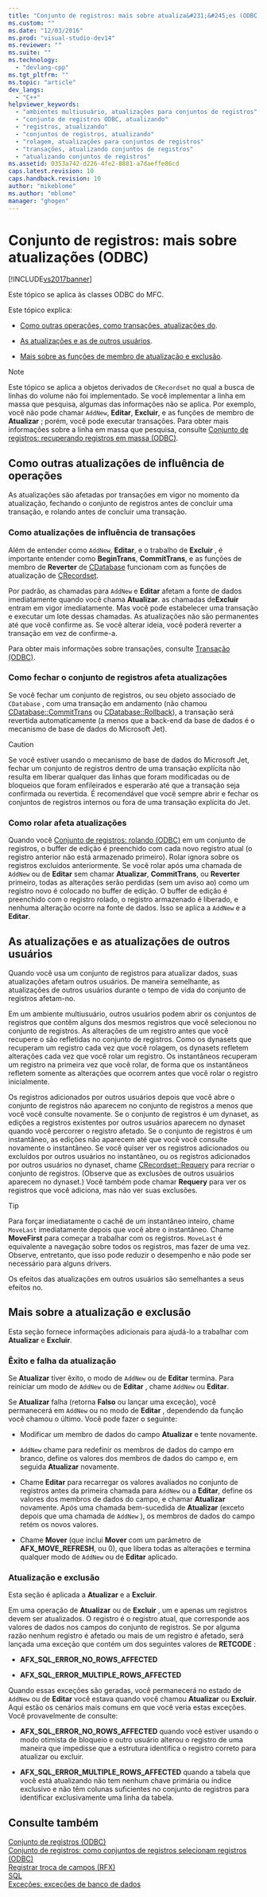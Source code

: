 ```yaml
---
title: "Conjunto de registros: mais sobre atualiza&#231;&#245;es (ODBC) | Microsoft Docs"
ms.custom: ""
ms.date: "12/03/2016"
ms.prod: "visual-studio-dev14"
ms.reviewer: ""
ms.suite: ""
ms.technology: 
  - "devlang-cpp"
ms.tgt_pltfrm: ""
ms.topic: "article"
dev_langs: 
  - "C++"
helpviewer_keywords: 
  - "ambientes multiusuário, atualizações para conjuntos de registros"
  - "conjunto de registros ODBC, atualizando"
  - "registros, atualizando"
  - "conjuntos de registros, atualizando"
  - "rolagem, atualizações para conjuntos de registros"
  - "transações, atualizando conjuntos de registros"
  - "atualizando conjuntos de registros"
ms.assetid: 0353a742-d226-4fe2-8881-a7daeffe86cd
caps.latest.revision: 10
caps.handback.revision: 10
author: "mikeblome"
ms.author: "mblome"
manager: "ghogen"
---
```

# Conjunto de registros: mais sobre atualiza&#231;&#245;es (ODBC)
[!INCLUDE[vs2017banner](../../assembler/inline/includes/vs2017banner.md)]

Este tópico se aplica às classes ODBC do MFC.  
  
 Este tópico explica:  
  
-   [Como outras operações, como transações, atualizações do](#_core_how_transactions_affect_updates).  
  
-   [As atualizações e as de outros usuários](#_core_your_updates_and_the_updates_of_other_users).  
  
-   [Mais sobre as funções de membro de atualização e exclusão](#_core_more_about_update_and_delete).  
  
> [!NOTE]
>  Este tópico se aplica a objetos derivados de `CRecordset` no qual a busca de linhas do volume não foi implementado.  Se você implementar a linha em massa que pesquisa, algumas das informações não se aplica.  Por exemplo, você não pode chamar `AddNew`, **Editar**, **Excluir**, e as funções de membro de **Atualizar** ; porém, você pode executar transações.  Para obter mais informações sobre a linha em massa que pesquisa, consulte [Conjunto de registros: recuperando registros em massa \(ODBC\)](../Topic/Recordset:%20Fetching%20Records%20in%20Bulk%20\(ODBC\).md).  
  
##  <a name="_core_how_other_operations_affect_updates"></a> Como outras atualizações de influência de operações  
 As atualizações são afetadas por transações em vigor no momento da atualização, fechando o conjunto de registros antes de concluir uma transação, e rolando antes de concluir uma transação.  
  
###  <a name="_core_how_transactions_affect_updates"></a> Como atualizações de influência de transações  
 Além de entender como `AddNew`, **Editar**, e o trabalho de **Excluir** , é importante entender como **BeginTrans**, **CommitTrans**, e as funções de membro de **Reverter** de [CDatabase](../../mfc/reference/cdatabase-class.md) funcionam com as funções de atualização de [CRecordset](../Topic/CRecordset%20Class.md).  
  
 Por padrão, as chamadas para `AddNew` e **Editar** afetam a fonte de dados imediatamente quando você chama **Atualizar**.  as chamadas de**Excluir** entram em vigor imediatamente.  Mas você pode estabelecer uma transação e executar um lote dessas chamadas.  As atualizações não são permanentes até que você confirme as.  Se você alterar ideia, você poderá reverter a transação em vez de confirme\-a.  
  
 Para obter mais informações sobre transações, consulte [Transação \(ODBC\)](../../data/odbc/transaction-odbc.md).  
  
###  <a name="_core_how_closing_the_recordset_affects_updates"></a> Como fechar o conjunto de registros afeta atualizações  
 Se você fechar um conjunto de registros, ou seu objeto associado de `CDatabase` , com uma transação em andamento \(não chamou [CDatabase::CommitTrans](../Topic/CDatabase::CommitTrans.md) ou [CDatabase::Rollback](../Topic/CDatabase::Rollback.md)\), a transação será revertida automaticamente \(a menos que a back\-end da base de dados é o mecanismo de base de dados do Microsoft Jet\).  
  
> [!CAUTION]
>  Se você estiver usando o mecanismo de base de dados do Microsoft Jet, fechar um conjunto de registros dentro de uma transação explícita não resulta em liberar qualquer das linhas que foram modificadas ou de bloqueios que foram enfileirados e esperarão até que a transação seja confirmada ou revertida.  É recomendável que você sempre abrir e fechar os conjuntos de registros internos ou fora de uma transação explícita do Jet.  
  
###  <a name="_core_how_scrolling_affects_updates"></a> Como rolar afeta atualizações  
 Quando você [Conjunto de registros: rolando \(ODBC\)](../Topic/Recordset:%20Scrolling%20\(ODBC\).md) em um conjunto de registros, o buffer de edição é preenchido com cada novo registro atual \(o registro anterior não está armazenado primeiro\).  Rolar ignora sobre os registros excluídos anteriormente.  Se você rolar após uma chamada de `AddNew` ou de **Editar** sem chamar **Atualizar**, **CommitTrans**, ou **Reverter** primeiro, todas as alterações serão perdidas \(sem um aviso ao\) como um registro novo é colocado no buffer de edição.  O buffer de edição é preenchido com o registro rolado, o registro armazenado é liberado, e nenhuma alteração ocorre na fonte de dados.  Isso se aplica a `AddNew` e a **Editar**.  
  
##  <a name="_core_your_updates_and_the_updates_of_other_users"></a> As atualizações e as atualizações de outros usuários  
 Quando você usa um conjunto de registros para atualizar dados, suas atualizações afetam outros usuários.  De maneira semelhante, as atualizações de outros usuários durante o tempo de vida do conjunto de registros afetam\-no.  
  
 Em um ambiente multiusuário, outros usuários podem abrir os conjuntos de registros que contêm alguns dos mesmos registros que você selecionou no conjunto de registros.  As alterações de um registro antes que você recupere o são refletidas no conjunto de registros.  Como os dynasets que recuperam um registro cada vez que você rolagem, os dynasets refletem alterações cada vez que você rolar um registro.  Os instantâneos recuperam um registro na primeira vez que você rolar, de forma que os instantâneos refletem somente as alterações que ocorrem antes que você rolar o registro inicialmente.  
  
 Os registros adicionados por outros usuários depois que você abre o conjunto de registros não aparecem no conjunto de registros a menos que você você consulte novamente.  Se o conjunto de registros é um dynaset, as edições a registros existentes por outros usuários aparecem no dynaset quando você percorrer o registro afetado.  Se o conjunto de registros é um instantâneo, as edições não aparecem até que você você consulte novamente o instantâneo.  Se você quiser ver os registros adicionados ou excluídos por outros usuários no instantâneo, ou os registros adicionados por outros usuários no dynaset, chame [CRecordset::Requery](../Topic/CRecordset::Requery.md) para recriar o conjunto de registros. \(Observe que as exclusões de outros usuários aparecem no dynaset.\) Você também pode chamar **Requery** para ver os registros que você adiciona, mas não ver suas exclusões.  
  
> [!TIP]
>  Para forçar imediatamente o cachê de um instantâneo inteiro, chame `MoveLast` imediatamente depois que você abre o instantâneo.  Chame **MoveFirst** para começar a trabalhar com os registros.  `MoveLast` é equivalente a navegação sobre todos os registros, mas fazer de uma vez.  Observe, entretanto, que isso pode reduzir o desempenho e não pode ser necessário para alguns drivers.  
  
 Os efeitos das atualizações em outros usuários são semelhantes a seus efeitos no.  
  
##  <a name="_core_more_about_update_and_delete"></a> Mais sobre a atualização e exclusão  
 Esta seção fornece informações adicionais para ajudá\-lo a trabalhar com **Atualizar** e **Excluir**.  
  
### Êxito e falha da atualização  
 Se **Atualizar** tiver êxito, o modo de `AddNew` ou de **Editar** termina.  Para reiniciar um modo de `AddNew` ou de **Editar** , chame `AddNew` ou **Editar**.  
  
 Se **Atualizar** falha \(retorna **Falso** ou lançar uma exceção\), você permanecerá em `AddNew` ou no modo de **Editar** , dependendo da função você chamou o último.  Você pode fazer o seguinte:  
  
-   Modificar um membro de dados do campo **Atualizar** e tente novamente.  
  
-   `AddNew` chame para redefinir os membros de dados do campo em branco, define os valores dos membros de dados do campo e, em seguida **Atualizar** novamente.  
  
-   Chame **Editar** para recarregar os valores avaliados no conjunto de registros antes da primeira chamada para `AddNew` ou a **Editar**, define os valores dos membros de dados do campo, e chamar **Atualizar** novamente.  Após uma chamada bem\-sucedida de **Atualizar** \(exceto depois que uma chamada de `AddNew` \), os membros de dados do campo retém os novos valores.  
  
-   Chame **Mover** \(que inclui **Mover** com um parâmetro de **AFX\_MOVE\_REFRESH**, ou 0\), que libera todas as alterações e termina qualquer modo de `AddNew` ou de **Editar** aplicado.  
  
### Atualização e exclusão  
 Esta seção é aplicada a **Atualizar** e a **Excluir**.  
  
 Em uma operação de **Atualizar** ou de **Excluir** , um e apenas um registros devem ser atualizados.  O registro é o registro atual, que corresponde aos valores de dados nos campos do conjunto de registros.  Se por alguma razão nenhum registro é afetado ou mais de um registro é afetado, será lançada uma exceção que contém um dos seguintes valores de **RETCODE** :  
  
-   **AFX\_SQL\_ERROR\_NO\_ROWS\_AFFECTED**  
  
-   **AFX\_SQL\_ERROR\_MULTIPLE\_ROWS\_AFFECTED**  
  
 Quando essas exceções são geradas, você permanecerá no estado de `AddNew` ou de **Editar** você estava quando você chamou **Atualizar** ou **Excluir**.  Aqui estão os cenários mais comuns em que você veria estas exceções.  Você provavelmente de consulte:  
  
-   **AFX\_SQL\_ERROR\_NO\_ROWS\_AFFECTED** quando você estiver usando o modo otimista de bloqueio e outro usuário alterou o registro de uma maneira que impedisse que a estrutura identifica o registro correto para atualizar ou excluir.  
  
-   **AFX\_SQL\_ERROR\_MULTIPLE\_ROWS\_AFFECTED** quando a tabela que você está atualizando não tem nenhum chave primária ou índice exclusivo e não têm colunas suficientes no conjunto de registros para identificar exclusivamente uma linha da tabela.  
  
## Consulte também  
 [Conjunto de registros \(ODBC\)](../../data/odbc/recordset-odbc.md)   
 [Conjunto de registros: como conjuntos de registros selecionam registros \(ODBC\)](../Topic/Recordset:%20How%20Recordsets%20Select%20Records%20\(ODBC\).md)   
 [Registrar troca de campos \(RFX\)](../../data/odbc/record-field-exchange-rfx.md)   
 [SQL](../../data/odbc/sql.md)   
 [Exceções: exceções de banco de dados](../../mfc/exceptions-database-exceptions.md)